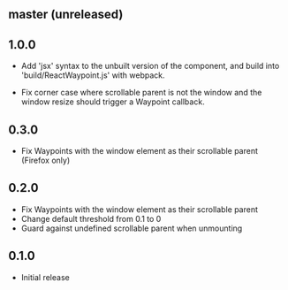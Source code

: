 ## master (unreleased)

## 1.0.0

- Add 'jsx' syntax to the unbuilt version of the component, and build into
  'build/ReactWaypoint.js' with webpack.

- Fix corner case where scrollable parent is not the window and the window
  resize should trigger a Waypoint callback.

## 0.3.0

- Fix Waypoints with the window element as their scrollable parent (Firefox only)

## 0.2.0

- Fix Waypoints with the window element as their scrollable parent
- Change default threshold from 0.1 to 0
- Guard against undefined scrollable parent when unmounting

## 0.1.0

- Initial release
